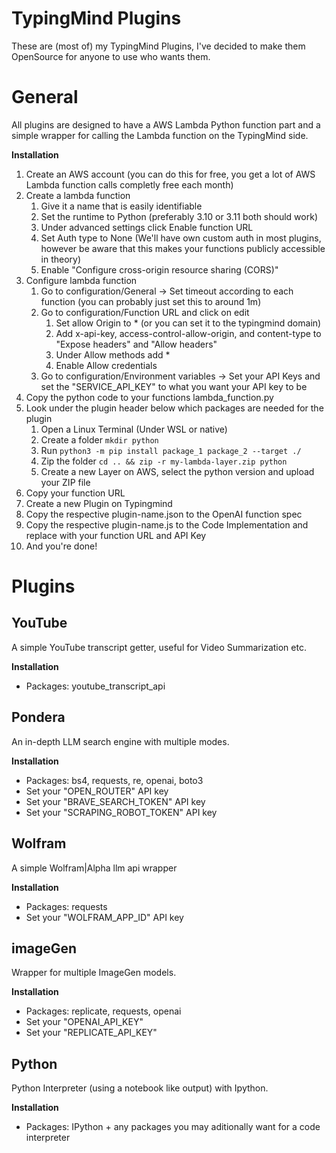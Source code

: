 # TypingMind Plugins

These are (most of) my TypingMind Plugins, I've decided to make them OpenSource for anyone to use who wants them. 

# General

All plugins are designed to have a AWS Lambda Python function part and a simple wrapper for calling the Lambda function on the TypingMind side.

**Installation**

1. Create an AWS account (you can do this for free, you get a lot of AWS Lambda function calls completly free each month)
2. Create a lambda function
   1. Give it a name that is easily identifiable 
   2. Set the runtime to Python (preferably 3.10 or 3.11 both should work)
   3. Under advanced settings click Enable function URL 
   4. Set Auth type to None (We'll have own custom auth in most plugins, however be aware that this makes your functions publicly accessible in theory)
   5. Enable "Configure cross-origin resource sharing (CORS)"
3. Configure lambda function
   1. Go to configuration/General -> Set timeout according to each function (you can probably just set this to around 1m)
   2. Go to configuration/Function URL and click on edit
      1. Set allow Origin to * (or you can set it to the typingmind domain)
      2. Add x-api-key, access-control-allow-origin, and content-type to "Expose headers" and "Allow headers"
      3. Under Allow methods add *
      4. Enable Allow credentials
   3. Go to configuration/Environment variables -> Set your API Keys and set the "SERVICE_API_KEY" to what you want your API key to be
4. Copy the python code to your functions lambda_function.py
5. Look under the plugin header below which packages are needed for the plugin
   1. Open a Linux Terminal (Under WSL or native)
   2. Create a folder `mkdir python`
   3. Run `python3 -m pip install package_1 package_2 --target ./`
   4. Zip the folder `cd .. && zip -r my-lambda-layer.zip python`
   5. Create a new Layer on AWS, select the python version and upload your ZIP file
6. Copy your function URL 
7. Create a new Plugin on Typingmind
8. Copy the respective plugin-name.json to the OpenAI function spec
9. Copy the respective plugin-name.js to the Code Implementation and replace with your function URL and API Key  
10. And you're done!

# Plugins

## YouTube

A simple YouTube transcript getter, useful for Video Summarization etc. 

**Installation**
- Packages: youtube_transcript_api

## Pondera 

An in-depth LLM search engine with multiple modes. 

**Installation**
- Packages: bs4, requests, re, openai, boto3
- Set your "OPEN_ROUTER" API key
- Set your "BRAVE_SEARCH_TOKEN" API key 
- Set your "SCRAPING_ROBOT_TOKEN" API key

## Wolfram

A simple Wolfram|Alpha llm api wrapper

**Installation**
- Packages: requests
- Set your "WOLFRAM_APP_ID" API key

## imageGen

Wrapper for multiple ImageGen models. 

**Installation**
- Packages: replicate, requests, openai
- Set your "OPENAI_API_KEY"
- Set your "REPLICATE_API_KEY"

## Python 

Python Interpreter (using a notebook like output) with Ipython. 

**Installation**
- Packages: IPython + any packages you may aditionally want for a code interpreter